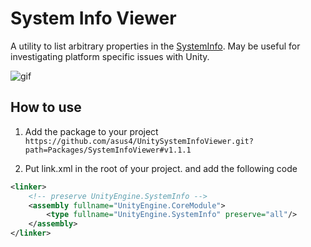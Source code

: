 # System Info Viewer

A utility to list arbitrary properties in the [SystemInfo](https://docs.unity3d.com/ScriptReference/SystemInfo.html). May be useful for investigating platform specific issues with Unity.

![gif](https://user-images.githubusercontent.com/357497/91845465-82449a80-ec59-11ea-9479-b9f285ab4101.gif)

## How to use

1. Add the package to your project  
`https://github.com/asus4/UnitySystemInfoViewer.git?path=Packages/SystemInfoViewer#v1.1.1`

2. Put link.xml in the root of your project. and add the following code  

```xml
<linker>
    <!-- preserve UnityEngine.SystemInfo -->
    <assembly fullname="UnityEngine.CoreModule">
        <type fullname="UnityEngine.SystemInfo" preserve="all"/>
    </assembly>
</linker>
```
